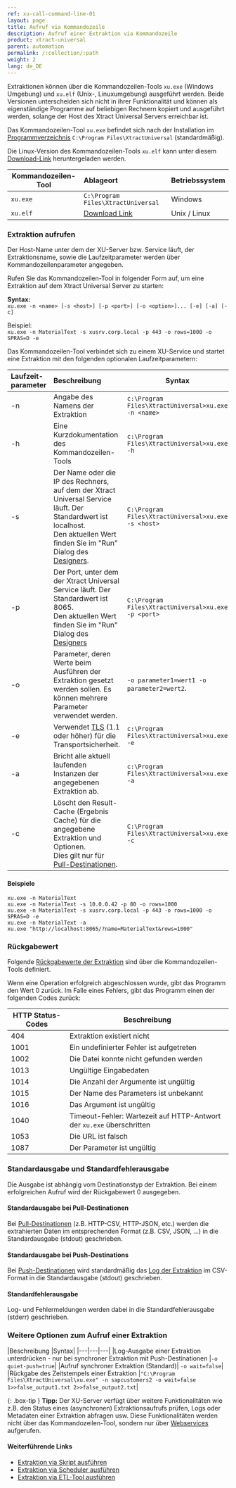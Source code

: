 ```yaml
---
ref: xu-call-command-line-01
layout: page
title: Aufruf via Kommandozeile 
description: Aufruf einer Extraktion via Kommandozeile 
product: xtract-universal
parent: automation
permalink: /:collection/:path
weight: 2
lang: de_DE
---
```


Extraktionen können über die Kommandozeilen-Tools `xu.exe` (Windows Umgebung) und `xu.elf` (Unix-, Linuxumgebung) ausgeführt werden.
Beide Versionen unterscheiden sich nicht in ihrer Funktionalität und können als eigenständige Programme auf beliebigen Rechnern kopiert und ausgeführt werden, solange der Host des Xtract Universal Servers erreichbar ist. 

Das Kommandozeilen-Tool `xu.exe` befindet sich nach der Installation im [Programmverzeichnis](./einfuehrung/installation-und-update#dateien-des-programmverzeichnisses) `C:\Program Files\XtractUniversal` (standardmäßig).

Die Linux-Version des Kommandozeilen-Tools `xu.elf` kann unter diesem [Download-Link](https://cdn-files.theobald-software.com/download/XtractUniversal/xu.elf.tar.gz ) heruntergeladen werden.

| Kommandozeilen-Tool | Ablageort | Betriebssystem |
|---|:---|---|
| `xu.exe` | `C:\Program Files\XtractUniversal` | Windows |
| `xu.elf` | [Download Link](https://cdn-files.theobald-software.com/download/XtractUniversal/xu.elf.tar.gz ) | Unix / Linux |


### Extraktion aufrufen
Der Host-Name unter dem der XU-Server bzw. Service läuft, der Extraktionsname, sowie die Laufzeitparameter werden über Kommandozeilenparameter angegeben.

Rufen Sie das Kommandozeilen-Tool in folgender Form auf, um eine Extraktion auf dem Xtract Universal Server zu starten:

**Syntax:** <br>
`xu.exe -n <name> [-s <host>] [-p <port>] [-o <option>]... [-e] [-a] [-c]`

Beispiel: <br>
`xu.exe -n MaterialText -s xusrv.corp.local -p 443 -o rows=1000 -o SPRAS=D -e`

Das Kommandozeilen-Tool verbindet sich zu einem XU-Service und startet eine Extraktion mit den folgenden optionalen Laufzeitparametern:

| Laufzeit-<br>parameter   | Beschreibung | Syntax  |
|:---|:---| --- |
| -n   |  Angabe des Namens der Extraktion  | `c:\Program Files\XtractUniversal>xu.exe -n <name>` |
| -h        |  Eine Kurzdokumentation des Kommandozeilen-Tools  |   `c:\Program Files\XtractUniversal>xu.exe -h` |
|   -s       |  Der Name oder die IP des Rechners, auf dem der Xtract Universal Service läuft. Der Standardwert ist localhost. <br> Den aktuellen Wert finden Sie im "Run" Dialog des [Designers](./erste-schritte/designer-overview#hauptmenüleiste-1).|  `C:\Program Files\XtractUniversal>xu.exe -s <host>`|
| -p    | Der Port, unter dem der Xtract Universal Service läuft. Der Standardwert ist 8065. <br> Den aktuellen Wert finden Sie im "Run" Dialog des [Designers](./erste-schritte/designer-overview#hauptmenüleiste-1)  | `C:\Program Files\XtractUniversal>xu.exe -p <port>` |
|  -o     | Parameter, deren Werte beim Ausführen der Extraktion gesetzt werden sollen. Es können mehrere Parameter verwendet werden. | `-o parameter1=wert1 -o parameter2=wert2`.|
|  -e  |Verwendet [TLS](https://docs.microsoft.com/en-us/windows/win32/secauthn/transport-layer-security-protocol) (1.1 oder höher) für die Transportsicherheit. |   `c:\Program Files\XtractUniversal>xu.exe -e`|
| -a    |Bricht alle aktuell laufenden Instanzen der angegebenen Extraktion ab. | `c:\Program Files\XtractUniversal>xu.exe -a` |
|  -c   | Löscht den Result-Cache (Ergebnis Cache) für die angegebene Extraktion und Optionen.<br> Dies gilt nur für [Pull-Destinationen](./xu-destinationen#pull--und-push-destinationen). | `C:\Program Files\XtractUniversal>xu.exe -c` |  

#### Beispiele

`xu.exe -n MaterialText`<br>
`xu.exe -n MaterialText -s 10.0.0.42 -p 80 -o rows=1000`<br>
`xu.exe -n MaterialText -s xusrv.corp.local -p 443 -o rows=1000 -o SPRAS=D -e`<br>
`xu.exe -n MaterialText -a`<br>
`xu.exe "http://localhost:8065/?name=MaterialText&rows=1000"`<br>


### Rückgabewert 
Folgende [Rückgabewerte der Extraktion](./extraktion_einplanen#r%C3%BCckgabe) sind über die Kommandozeilen-Tools definiert.

Wenn eine Operation erfolgreich abgeschlossen wurde, gibt das Programm den Wert 0 zurück.
Im Falle eines Fehlers, gibt das Programm einen der folgenden Codes zurück:

|HTTP Status-Codes	|Beschreibung|
|---|---|
|404 |	Extraktion existiert nicht|
|1001|	Ein undefinierter Fehler ist aufgetreten|
|1002|	Die Datei konnte nicht gefunden werden|
|1013|	Ungültige Eingabedaten|
|1014|	Die Anzahl der Argumente ist ungültig|
|1015|	Der Name des Parameters ist unbekannt|
|1016|	Das Argument ist ungültig|
|1040|	Timeout-Fehler: Wartezeit auf HTTP-Antwort der `xu.exe` überschritten |
|1053|	Die URL ist falsch |
|1087|	Der Parameter ist ungültig |

### Standardausgabe und Standardfehlerausgabe
Die Ausgabe ist abhängig vom Destinationstyp der Extraktion. 
Bei einem erfolgreichen Aufruf wird der Rückgabewert 0 ausgegeben.

#### Standardausgabe bei Pull-Destinationen
Bei [Pull-Destinationen](./xu-destinationen#pull--und-push-destinationen) (z.B. HTTP-CSV, HTTP-JSON, etc.) werden die extrahierten Daten im entsprechenden Format (z.B. CSV, JSON, ...) in die Standardausgabe (stdout) geschrieben.

#### Standardausgabe bei Push-Destinations
Bei [Push-Destinationen](./xu-destinationen#pull--und-push-destinationen) wird standardmäßig das [Log der Extraktion](./logging/extraktion-logging) im CSV-Format in die Standardausgabe (stdout) geschrieben. 

#### Standardfehlerausgabe
Log- und Fehlermeldungen werden dabei in die Standardfehlerausgabe (stderr) geschrieben.

### Weitere Optionen zum Aufruf einer Extraktion

|Beschreibung	|Syntax|
|---|---|---|
|Log-Ausgabe einer Extraktion unterdrücken - nur bei synchroner Extraktion mit Push-Destinationen |`-o quiet-push=true`|
|Aufruf synchroner Extraktion (Standard)|	`-o wait=false`|
|Rückgabe des Zeitstempels einer Extraktion |`"C:\Program Files\XtractUniversal\xu.exe" -n sapcustomers2 -o wait=false 1>>false_output1.txt 2>>false_output2.txt`|

<!---
kann man das irgendwo noch erklären? Synchroner uns asynchroner Aufruf?
-->

{: .box-tip }
**Tipp:** Der XU-Server verfügt über weitere Funktionalitäten wie z.B. den Status eines (asynchronen) Extraktionsaufrufs prüfen, Logs oder Metadaten einer Extraktion abfragen usw. Diese Funktionalitäten werden nicht über das Kommandozeilen-Tool, sondern nur über [Webservices](./call-via-webservice#weitere-webservices) aufgerufen.

#### Weiterführende Links
- [Extraktion via Skript ausführen](./call-via-script)
- [Extraktion via Scheduler ausführen](./call-via-scheduler)
- [Extraktion via ETL-Tool ausführen](./call-via-etl)
